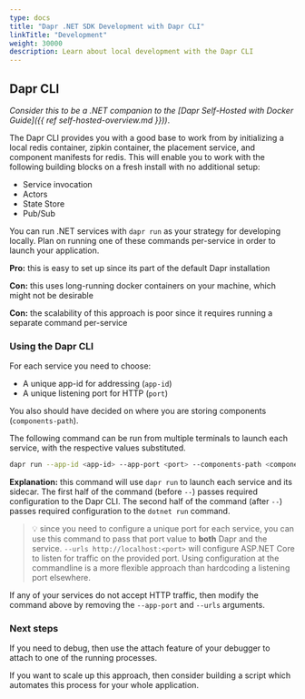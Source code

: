 ```yaml
---
type: docs
title: "Dapr .NET SDK Development with Dapr CLI"
linkTitle: "Development"
weight: 30000
description: Learn about local development with the Dapr CLI
---
```


## Dapr CLI

*Consider this to be a .NET companion to the [Dapr Self-Hosted with Docker Guide]({{ ref self-hosted-overview.md }}))*.

The Dapr CLI provides you with a good base to work from by initializing a local redis container, zipkin container, the placement service, and component manifests for redis. This will enable you to work with the following building blocks on a fresh install with no additional setup:

- Service invocation
- Actors
- State Store
- Pub/Sub

You can run .NET services with `dapr run` as your strategy for developing locally. Plan on running one of these commands per-service in order to launch your application.

**Pro:** this is easy to set up since its part of the default Dapr installation

**Con:** this uses long-running docker containers on your machine, which might not be desirable

**Con:** the scalability of this approach is poor since it requires running a separate command per-service

### Using the Dapr CLI

For each service you need to choose:

- A unique app-id for addressing (`app-id`)
- A unique listening port for HTTP (`port`)

You also should have decided on where you are storing components (`components-path`).

The following command can be run from multiple terminals to launch each service, with the respective values substituted.

```sh
dapr run --app-id <app-id> --app-port <port> --components-path <components-path> -- dotnet run -p <project> --urls http://localhost:<port>
```

**Explanation:** this command will use `dapr run` to launch each service and its sidecar. The first half of the command (before `--`) passes required configuration to the Dapr CLI. The second half of the command (after `--`) passes required configuration to the `dotnet run` command.

> 💡 since you need to configure a unique port for each service, you can use this command to pass that port value to **both** Dapr and the service. `--urls http://localhost:<port>` will configure ASP.NET Core to listen for traffic on the provided port. Using configuration at the commandline is a more flexible approach than hardcoding a listening port elsewhere.

If any of your services do not accept HTTP traffic, then modify the command above by removing the `--app-port` and `--urls` arguments.

### Next steps

If you need to debug, then use the attach feature of your debugger to attach to one of the running processes.

If you want to scale up this approach, then consider building a script which automates this process for your whole application.